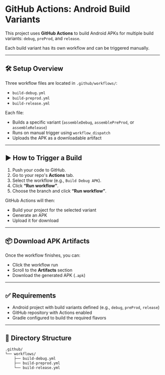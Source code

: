 # GitHub Actions: Android Build Variants

This project uses **GitHub Actions** to build Android APKs for multiple build variants: `debug`, `preProd`, and `release`.

Each build variant has its own workflow and can be triggered manually.

---

## 🛠️ Setup Overview

Three workflow files are located in `.github/workflows/`:

- `build-debug.yml`
- `build-preprod.yml`
- `build-release.yml`

Each file:
- Builds a specific variant (`assembleDebug`, `assemblePreProd`, or `assembleRelease`)
- Runs on manual trigger using `workflow_dispatch`
- Uploads the APK as a downloadable artifact

---

## ▶️ How to Trigger a Build

1. Push your code to GitHub.
2. Go to your repo's **Actions** tab.
3. Select the workflow (e.g., `Build Debug APK`).
4. Click **“Run workflow”**.
5. Choose the branch and click **“Run workflow”**.

GitHub Actions will then:
- Build your project for the selected variant
- Generate an APK
- Upload it for download

---

## 📦 Download APK Artifacts

Once the workflow finishes, you can:
- Click the workflow run
- Scroll to the **Artifacts** section
- Download the generated APK (`.apk`)

---

## ✅ Requirements

- Android project with build variants defined (e.g., `debug`, `preProd`, `release`)
- GitHub repository with Actions enabled
- Gradle configured to build the required flavors

---

## 📁 Directory Structure

```bash
.github/
└── workflows/
    ├── build-debug.yml
    ├── build-preprod.yml
    └── build-release.yml
```

